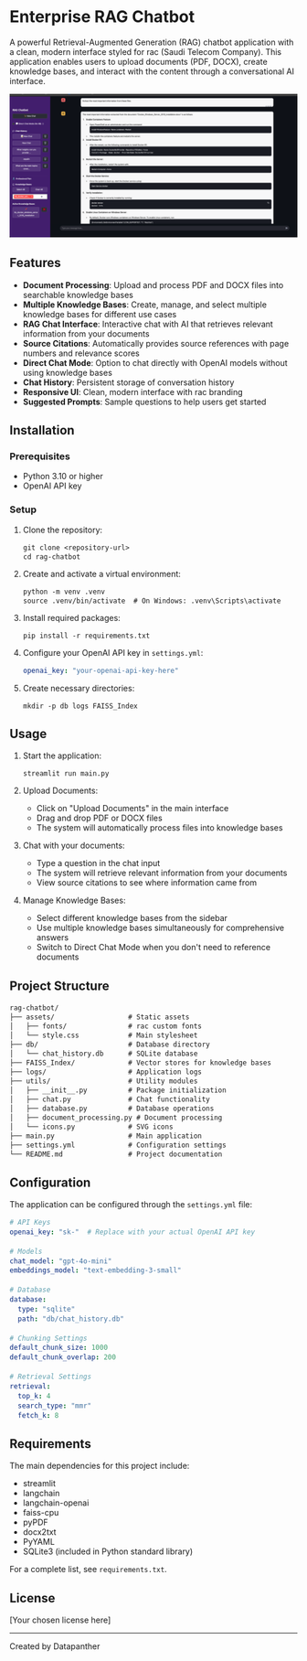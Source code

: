 # Enterprise RAG Chatbot

A powerful Retrieval-Augmented Generation (RAG) chatbot application with a clean, modern interface styled for rac (Saudi Telecom Company). This application enables users to upload documents (PDF, DOCX), create knowledge bases, and interact with the content through a conversational AI interface.

![ RAG Chatbot](https://raw.githubusercontent.com/syedazharmbnr1/rag-chatbot/refs/heads/main/image.png?token=GHSAT0AAAAAAC64DJZX3IG6FAFD5ISXOJ3K2AGJZQA)

## Features

- **Document Processing**: Upload and process PDF and DOCX files into searchable knowledge bases
- **Multiple Knowledge Bases**: Create, manage, and select multiple knowledge bases for different use cases
- **RAG Chat Interface**: Interactive chat with AI that retrieves relevant information from your documents
- **Source Citations**: Automatically provides source references with page numbers and relevance scores
- **Direct Chat Mode**: Option to chat directly with OpenAI models without using knowledge bases
- **Chat History**: Persistent storage of conversation history
- **Responsive UI**: Clean, modern interface with rac branding
- **Suggested Prompts**: Sample questions to help users get started

## Installation

### Prerequisites

- Python 3.10 or higher
- OpenAI API key

### Setup

1. Clone the repository:
   ```
   git clone <repository-url>
   cd rag-chatbot
   ```

2. Create and activate a virtual environment:
   ```
   python -m venv .venv
   source .venv/bin/activate  # On Windows: .venv\Scripts\activate
   ```

3. Install required packages:
   ```
   pip install -r requirements.txt
   ```

4. Configure your OpenAI API key in `settings.yml`:
   ```yaml
   openai_key: "your-openai-api-key-here"
   ```

5. Create necessary directories:
   ```
   mkdir -p db logs FAISS_Index
   ```

## Usage

1. Start the application:
   ```
   streamlit run main.py
   ```

2. Upload Documents:
   - Click on "Upload Documents" in the main interface
   - Drag and drop PDF or DOCX files
   - The system will automatically process files into knowledge bases

3. Chat with your documents:
   - Type a question in the chat input
   - The system will retrieve relevant information from your documents
   - View source citations to see where information came from

4. Manage Knowledge Bases:
   - Select different knowledge bases from the sidebar
   - Use multiple knowledge bases simultaneously for comprehensive answers
   - Switch to Direct Chat Mode when you don't need to reference documents

## Project Structure

```
rag-chatbot/
├── assets/                  # Static assets
│   ├── fonts/               # rac custom fonts
│   └── style.css            # Main stylesheet
├── db/                      # Database directory
│   └── chat_history.db      # SQLite database
├── FAISS_Index/             # Vector stores for knowledge bases
├── logs/                    # Application logs
├── utils/                   # Utility modules
│   ├── __init__.py          # Package initialization
│   ├── chat.py              # Chat functionality
│   ├── database.py          # Database operations
│   ├── document_processing.py # Document processing
│   └── icons.py             # SVG icons
├── main.py                  # Main application
├── settings.yml             # Configuration settings
└── README.md                # Project documentation
```

## Configuration

The application can be configured through the `settings.yml` file:

```yaml
# API Keys
openai_key: "sk-"  # Replace with your actual OpenAI API key

# Models
chat_model: "gpt-4o-mini"
embeddings_model: "text-embedding-3-small"

# Database
database:
  type: "sqlite"
  path: "db/chat_history.db"

# Chunking Settings
default_chunk_size: 1000
default_chunk_overlap: 200

# Retrieval Settings
retrieval:
  top_k: 4
  search_type: "mmr"
  fetch_k: 8
```

## Requirements

The main dependencies for this project include:

- streamlit
- langchain
- langchain-openai
- faiss-cpu
- pyPDF
- docx2txt
- PyYAML
- SQLite3 (included in Python standard library)

For a complete list, see `requirements.txt`.

## License

[Your chosen license here]

---

Created by Datapanther

